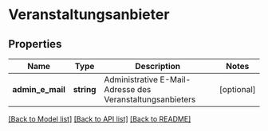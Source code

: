 # Veranstaltungsanbieter

## Properties
Name | Type | Description | Notes
------------ | ------------- | ------------- | -------------
**admin_e_mail** | **string** | Administrative E-Mail-Adresse des Veranstaltungsanbieters | [optional] 

[[Back to Model list]](../README.md#documentation-for-models) [[Back to API list]](../README.md#documentation-for-api-endpoints) [[Back to README]](../README.md)


